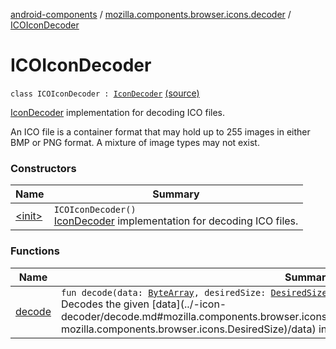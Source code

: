 [android-components](../../index.md) / [mozilla.components.browser.icons.decoder](../index.md) / [ICOIconDecoder](./index.md)

# ICOIconDecoder

`class ICOIconDecoder : `[`IconDecoder`](../-icon-decoder/index.md) [(source)](https://github.com/mozilla-mobile/android-components/blob/master/components/browser/icons/src/main/java/mozilla/components/browser/icons/decoder/ICOIconDecoder.kt#L24)

[IconDecoder](../-icon-decoder/index.md) implementation for decoding ICO files.

An ICO file is a container format that may hold up to 255 images in either BMP or PNG format.
A mixture of image types may not exist.

### Constructors

| Name | Summary |
|---|---|
| [&lt;init&gt;](-init-.md) | `ICOIconDecoder()`<br>[IconDecoder](../-icon-decoder/index.md) implementation for decoding ICO files. |

### Functions

| Name | Summary |
|---|---|
| [decode](decode.md) | `fun decode(data: `[`ByteArray`](https://kotlinlang.org/api/latest/jvm/stdlib/kotlin/-byte-array/index.html)`, desiredSize: `[`DesiredSize`](../../mozilla.components.browser.icons/-desired-size/index.md)`): `[`Bitmap`](https://developer.android.com/reference/android/graphics/Bitmap.html)`?`<br>Decodes the given [data](../-icon-decoder/decode.md#mozilla.components.browser.icons.decoder.IconDecoder$decode(kotlin.ByteArray, mozilla.components.browser.icons.DesiredSize)/data) into a a [Bitmap](https://developer.android.com/reference/android/graphics/Bitmap.html) or null. |
